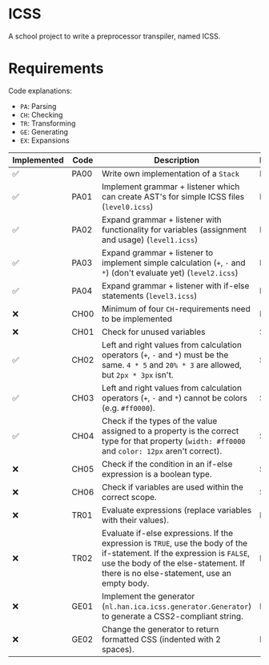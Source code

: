 # ICSS

A school project to write a preprocessor transpiler, named ICSS.

# Requirements

Code explanations:

- `PA`: Parsing
- `CH`: Checking
- `TR`: Transforming
- `GE`: Generating
- `EX`: Expansions

| Implemented | Code | Description | Priority |
|-------------|------|-------------|----------|
| ✅          | PA00 | Write own implementation of a `Stack` | Must |
| ✅          | PA01 | Implement grammar + listener which can create AST's for simple ICSS files (`level0.icss`) | Must |
| ✅          | PA02 | Expand grammar + listener with functionality for variables (assignment and usage) (`level1.icss`) | Must |
| ✅          | PA03 | Expand grammar + listener to implement simple calculation (`+`, `-` and `*`) (don't evaluate yet) (`level2.icss`) | Must |
| ✅          | PA04 | Expand grammar + listener with if-else statements (`level3.icss`) | Must |
| ❌          | CH00 | Minimum of four `CH`-requirements need to be implemented | Must |
| ❌          | CH01 | Check for unused variables | Should |
| ✅          | CH02 | Left and right values from calculation operators (`+`, `-` and `*`) must be the same. `4 * 5` and `20% * 3` are allowed, but `2px * 3px` isn't. | Should |
| ✅          | CH03 | Left and right values from calculation operators (`+`, `-` and `*`) cannot be colors (e.g. `#ff0000`). | Should |
| ✅          | CH04 | Check if the types of the value assigned to a property is the correct type for that property (`width: #ff0000` and `color: 12px` aren't correct). | Should |
| ❌          | CH05 | Check if the condition in an if-else expression is a boolean type. | Should |
| ❌          | CH06 | Check if variables are used within the correct scope. | Should |
| ❌          | TR01 | Evaluate expressions (replace variables with their values). | Must |
| ❌          | TR02 | Evaluate if-else expressions. If the expression is `TRUE`, use the body of the if-statement. If the expression is `FALSE`, use the body of the else-statement. If there is no else-statement, use an empty body. | Must |
| ❌          | GE01 | Implement the generator (`nl.han.ica.icss.generator.Generator`) to generate a CSS2-compliant string. | Must |
| ❌          | GE02 | Change the generator to return formatted CSS (indented with 2 spaces). | Must |

